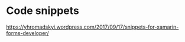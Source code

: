 # Code snippets

https://yhromadskyi.wordpress.com/2017/09/17/snippets-for-xamarin-forms-developer/
